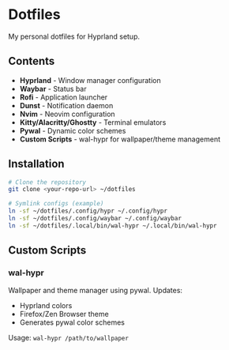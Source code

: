# Dotfiles

My personal dotfiles for Hyprland setup.

## Contents

- **Hyprland** - Window manager configuration
- **Waybar** - Status bar
- **Rofi** - Application launcher
- **Dunst** - Notification daemon
- **Nvim** - Neovim configuration
- **Kitty/Alacritty/Ghostty** - Terminal emulators
- **Pywal** - Dynamic color schemes
- **Custom Scripts** - wal-hypr for wallpaper/theme management

## Installation

```bash
# Clone the repository
git clone <your-repo-url> ~/dotfiles

# Symlink configs (example)
ln -sf ~/dotfiles/.config/hypr ~/.config/hypr
ln -sf ~/dotfiles/.config/waybar ~/.config/waybar
ln -sf ~/dotfiles/.local/bin/wal-hypr ~/.local/bin/wal-hypr
```

## Custom Scripts

### wal-hypr
Wallpaper and theme manager using pywal. Updates:
- Hyprland colors
- Firefox/Zen Browser theme
- Generates pywal color schemes

Usage: `wal-hypr /path/to/wallpaper`
